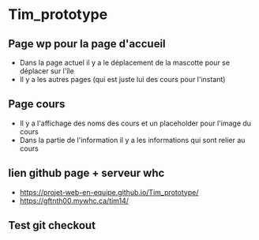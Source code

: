 # Tim_prototype

## Page wp pour la page d'accueil
- Dans la page actuel il y a le déplacement de la mascotte pour se déplacer sur l'île
- Il y a les autres pages (qui est juste lui des cours pour l'instant)

## Page cours
- Il y a l'affichage des noms des cours et un placeholder pour l'image du cours
- Dans la partie de l'information il y a les informations qui sont relier au cours


## lien github page + serveur whc

- https://projet-web-en-equipe.github.io/Tim_prototype/
- https://gftnth00.mywhc.ca/tim14/

## Test git checkout